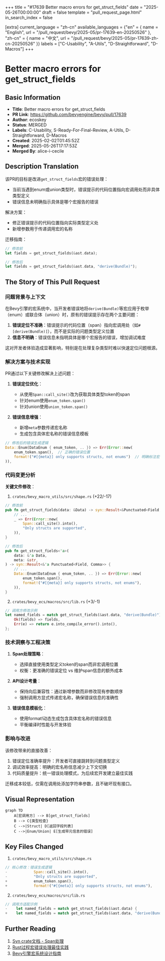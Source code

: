 +++
title = "#17639 Better macro errors for get_struct_fields"
date = "2025-05-26T00:00:00"
draft = false
template = "pull_request_page.html"
in_search_index = false

[extra]
current_language = "zh-cn"
available_languages = {"en" = { name = "English", url = "/pull_request/bevy/2025-05/pr-17639-en-20250526" }, "zh-cn" = { name = "中文", url = "/pull_request/bevy/2025-05/pr-17639-zh-cn-20250526" }}
labels = ["C-Usability", "A-Utils", "D-Straightforward", "D-Macros"]
+++

# Better macro errors for get_struct_fields

## Basic Information
- **Title**: Better macro errors for get_struct_fields
- **PR Link**: https://github.com/bevyengine/bevy/pull/17639
- **Author**: ecoskey
- **Status**: MERGED
- **Labels**: C-Usability, S-Ready-For-Final-Review, A-Utils, D-Straightforward, D-Macros
- **Created**: 2025-02-02T01:45:52Z
- **Merged**: 2025-05-26T17:17:53Z
- **Merged By**: alice-i-cecile

## Description Translation
该PR的目标是改进`get_struct_fields`宏的错误处理：
- 当前当遇到enum或union类型时，错误提示的代码位置指向宏调用处而非具体类型定义
- 错误信息未明确指示具体是哪个宏报告的错误

解决方案：
- 修正错误提示的代码位置指向实际类型定义处
- 新增参数用于传递调用宏的名称

迁移指南：
```rs
// 修改前
let fields = get_struct_fields(&ast.data);

// 修改后
let fields = get_struct_fields(&ast.data, "derive(Bundle)");
```

## The Story of This Pull Request

### 问题背景与上下文
在Bevy引擎的宏系统中，当开发者错误地将`derive(Bundle)`等宏应用于枚举（enum）或联合体（union）时，原有的错误提示存在两个主要问题：

1. **错误定位不准确**：错误提示的代码位置（span）指向宏调用处（如`#[derive(Bundle)]`），而不是实际的问题类型定义位置
2. **信息不明确**：错误信息未指明具体是哪个宏报告的错误，增加调试难度

这对开发者体验造成显著影响，特别是在处理复杂类型时难以快速定位问题根源。

### 解决方案与技术实现
PR通过以下关键修改解决上述问题：

1. **错误定位优化**：
   - 从使用`Span::call_site()`改为获取具体类型token的span
   - 针对enum使用`enum_token.span()`
   - 针对union使用`union_token.span()`

2. **错误信息增强**：
   - 新增`meta`参数传递宏名称
   - 生成包含具体宏名称的错误信息模板

```rust
// 修改后的错误生成逻辑
Data::Enum(DataEnum { enum_token, .. }) => Err(Error::new(
    enum_token.span(),  // 正确的错误位置
    format!("#[{meta}] only supports structs, not enums")  // 明确标注宏名称
)),
```

### 代码变更分析
**关键文件修改**：

1. `crates/bevy_macro_utils/src/shape.rs` (+22/-17)
```rust
// 修改前
pub fn get_struct_fields(data: &Data) -> syn::Result<&Punctuated<Field, Comma>> {
    // ...
    _ => Err(Error::new(
        Span::call_site().into(),
        "Only structs are supported",
    )),
}

// 修改后
pub fn get_struct_fields<'a>(
    data: &'a Data,
    meta: &str,
) -> syn::Result<&'a Punctuated<Field, Comma>> {
    // ...
    Data::Enum(DataEnum { enum_token, .. }) => Err(Error::new(
        enum_token.span(),
        format!("#[{meta}] only supports structs, not enums"),
    )),
}
```

2. `crates/bevy_ecs/macros/src/lib.rs` (+3/-1)
```rust
// 调用方修改示例
let named_fields = match get_struct_fields(&ast.data, "derive(Bundle)") {
    Ok(fields) => fields,
    Err(e) => return e.into_compile_error().into(),
};
```

### 技术洞察与工程决策
1. **Span处理策略**：
   - 选择直接使用类型定义token的span而非宏调用位置
   - 权衡：更准确的错误定位 vs 维护span信息的额外成本

2. **API设计考量**：
   - 保持向后兼容性：通过新增参数而非修改现有参数顺序
   - 强制调用方显式传递宏名称，确保错误信息的准确性

3. **错误信息模板化**：
   - 使用format!动态生成包含具体宏名称的错误信息
   - 平衡编译时性能与开发体验

### 影响与改进
该修改带来的直接改善：
1. 错误定位准确率提升：开发者可直接跳转到问题类型定义
2. 调试效率提高：明确的宏名称信息减少上下文切换
3. 代码质量提升：统一错误处理模式，为后续宏开发建立最佳实践

迁移成本较低，仅需在调用处添加字符串参数，且不破坏现有接口。

## Visual Representation

```mermaid
graph TD
    A[宏调用方] --> B[get_struct_fields]
    B --> C{类型检查}
    C -->|Struct| D[返回字段列表]
    C -->|Enum/Union| E[生成带元信息的错误]
```

## Key Files Changed

1. `crates/bevy_macro_utils/src/shape.rs`
```rust
// 核心修改：错误生成逻辑
-            Span::call_site().into(),
-            "Only structs are supported",
+            enum_token.span(),
+            format!("#[{meta}] only supports structs, not enums"),
```

2. `crates/bevy_ecs/macros/src/lib.rs`
```rust
// 调用方适配示例
-    let named_fields = match get_struct_fields(&ast.data) {
+    let named_fields = match get_struct_fields(&ast.data, "derive(Bundle)") {
```

## Further Reading
1. [Syn crate文档 - Span处理](https://docs.rs/syn/latest/syn/struct.Span.html)
2. [Rust过程宏错误处理最佳实践](https://blog.rust-lang.org/2024/02/15/proc-macro-error-handling.html)
3. [Bevy引擎宏系统设计指南](https://bevyengine.org/learn/macro-design/)